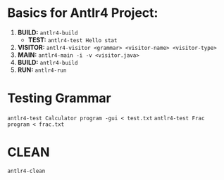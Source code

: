# Basics for Antlr4 Project:

1. **BUILD:**   `antlr4-build`
    - **TEST:** `antlr4-test Hello stat`
2. **VISITOR:** `antlr4-visitor <grammar> <visitor-name> <visitor-type>`
3. **MAIN:**    `antlr4-main -i -v <visitor.java>`
4. **BUILD:**   `antlr4-build`
5. **RUN:**     `antlr4-run`

# Testing Grammar
`antlr4-test Calculator program -gui < test.txt`
`antlr4-test Frac program < frac.txt`

# CLEAN
`antlr4-clean`
